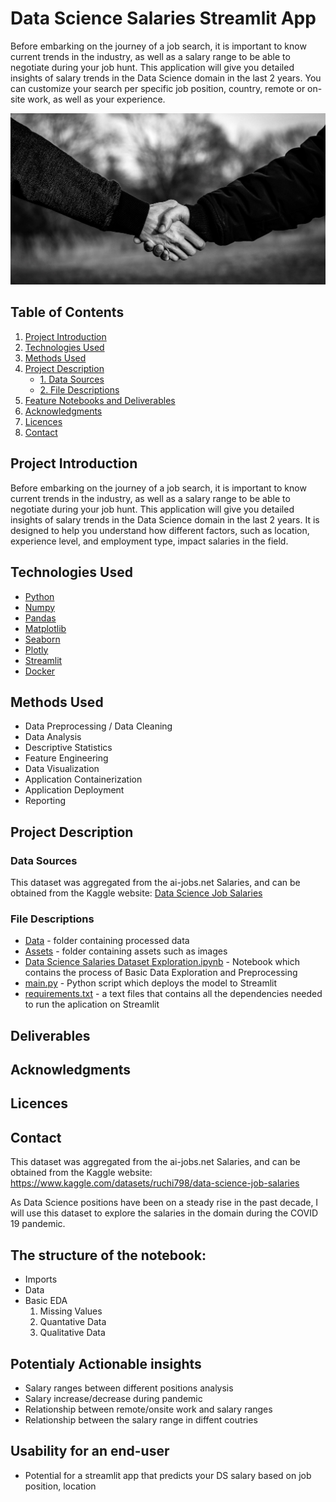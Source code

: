 # Data Science Salaries Streamlit App

Before embarking on the journey of a job search, it is important to know current trends in the industry, as well as a salary range to be able to negotiate during your job hunt. This application will give you detailed insights of salary trends in the Data Science domain in the last 2 years. You can customize your search per specific job position, country, remote or on-site work, as well as your experience.

![project_header](https://github.com/adzict/data_science_salaries/blob/main/assets/handshake_banner_1.jpg)

## Table of Contents

1. [ Project Introduction ](#Project_Introduction)
2. [ Technologies Used ](#Technologies_Used)    
3. [ Methods Used ](#Methods_Used)
4. [ Project Description ](#Project_Description)
   * [ 1. Data Sources ](#Data_Sources)
   * [ 2. File Descriptions ](#File_Descriptions) 
5. [ Feature Notebooks and Deliverables ](#Notebooks_deliverables)
6. [ Acknowledgments ](#Acknowledgments)
7. [ Licences ](#Licences)
8. [ Contact ](#Contact)

## Project Introduction
<a name="Project_Introduction"></a>
<a name=""></a>

Before embarking on the journey of a job search, it is important to know current trends in the industry, as well as a salary range to be able to negotiate during your job hunt. This application will give you detailed insights of salary trends in the Data Science domain in the last 2 years. It is designed to help you understand how different factors, such as location, experience level, and employment type, impact salaries in the field.

## Technologies Used
<a name="Technologies_Used"></a>

* [Python](https://www.python.org/)
* [Numpy](https://numpy.org/)
* [Pandas](https://pandas.pydata.org/)
* [Matplotlib](https://matplotlib.org/)
* [Seaborn](https://seaborn.pydata.org/)
* [Plotly](https://plotly.com/)
* [Streamlit](https://streamlit.io/)
* [Docker](https://www.docker.com/)

## Methods Used
<a name="Methods_Used"></a>

* Data Preprocessing / Data Cleaning
* Data Analysis
* Descriptive Statistics
* Feature Engineering
* Data Visualization
* Application Containerization
* Application Deployment
* Reporting


## Project Description
<a name="Project_Description"></a>


### Data Sources
This dataset was aggregated from the ai-jobs.net Salaries, and can be obtained from the Kaggle website: [Data Science Job Salaries](https://www.kaggle.com/datasets/ruchi798/data-science-job-salaries)

### File Descriptions

* [Data](https://github.com/adzict/data_science_salaries/tree/main/data) - folder containing processed data
* [Assets](https://github.com/adzict/data_science_salaries/tree/main/assets) - folder containing assets such as images
* [Data Science Salaries Dataset Exploration.ipynb](https://github.com/adzict/data_science_salaries/blob/main/Data%20Science%20Salaries%20Dataset%20Exploration.ipynb) - Notebook which contains the process of Basic Data Exploration and Preprocessing
* [main.py](https://github.com/adzict/data_science_salaries/blob/main/main.py) - Python script which deploys the model to Streamlit
* [requirements.txt](https://github.com/adzict/data_science_salaries/blob/main/requirements.txt) - a text files that contains all the dependencies needed to run the aplication on Streamlit


## Deliverables
<a name="Notebooks_deliverables"></a>


## Acknowledgments
<a name="Acknowledgments"></a>


## Licences
<a name="Licences"></a>


## Contact
<a name="Contact"></a>


This dataset was aggregated from the ai-jobs.net Salaries, and can be obtained from the Kaggle website: https://www.kaggle.com/datasets/ruchi798/data-science-job-salaries


As Data Science positions have been on a steady rise in the past decade, I will use this dataset to explore the salaries in the domain during the COVID 19 pandemic.

## **The structure of the notebook:**

+ Imports
+ Data
+ Basic EDA
    1. Missing Values
    2. Quantative Data
    3. Qualitative Data



## Potentialy Actionable insights

* Salary ranges between different positions analysis
* Salary increase/decrease during pandemic
* Relationship between remote/onsite work and salary ranges
* Relationship between the salary range in diffent coutries

## Usability for an end-user

* Potential for a streamlit app that predicts your DS salary based on job position, location
